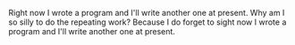 Right now I wrote a program and I'll write another one at present.
 Why am I so silly to do the repeating work?
Because I do forget to sight now I wrote a program and I'll write another one at present.

